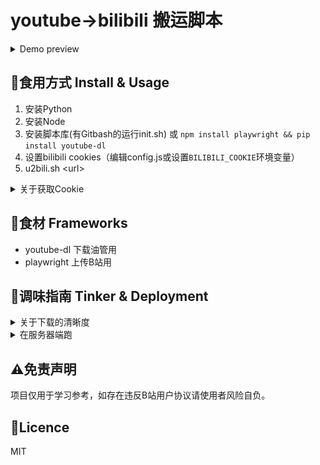 # youtube->bilibili 搬运脚本

<details>
    <summary>Demo preview</summary>

![Preview](docs/preview.gif)
</details>

## 🍔食用方式 Install & Usage
1. 安装Python
2. 安装Node
3. 安装脚本库(有Gitbash的运行init.sh) 或 `npm install playwright && pip install youtube-dl`
4. 设置bilibili cookies（编辑config.js或设置`BILIBILI_COOKIE`环境变量）
5. u2bili.sh \<url\>

<details>
    <summary>关于获取Cookie</summary>
    
登录后F12,Application(应用程序)面板，选择cookie进行查看。
![Cookie](docs/cookie.jpg)
填写config.js最后4个参数或设置`BILIBILI_COOKIE`环境变量
```
BILIBILI_COOKIE环境变量格式如下：
DedeUserID=XXX; DedeUserID__ckMd5=XXX; bili_jct=XXX; SESSDATA=XXX
```
</details>

## 🍱食材 Frameworks
- youtube-dl 下载油管用
- playwright 上传B站用
## 🧂调味指南 Tinker & Deployment
<details>
    <summary>关于下载的清晰度</summary>

youtube-dl会检测PATH中有没有ffmpeg，找不到只能下载720P，不然会尝试下载更高的画质。<sup><a href="https://youtube-dl.readthedocs.io/en/latest/#basic-usage">文档</a></sup>
</details>

<details>
    <summary>在服务器端跑</summary>

默认是Windows上显示浏览器，其他系统不显示（Headless）。

需要设置环境变量`BILIBILI_COOKIE`

使用例：
```
./u2bili.sh https://www.youtube.com/watch?v=aAmP-WcI6dg
```
</details>

## ⚠免责声明
项目仅用于学习参考，如存在违反B站用户协议请使用者风险自负。

## 📜Licence
MIT

